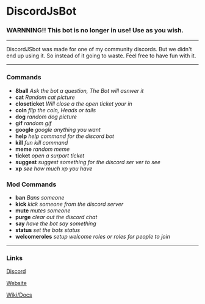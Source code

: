 # DiscordJsBot


### WARNNING!! This bot is no longer in use! Use as you wish. 
___
DiscordJSbot was made for one of my community discords. But we didn't end up using it. So instead of it going to waste. Feel free to have fun with it.

___

### Commands
- **8ball**  *Ask the bot a question, The Bot will asnwer it*
- **cat** *Random cat picture*
- **closeticket** *Will close a the open ticket your in*
- **coin** *flip the coin, Heads or tails*
- **dog** *random dog picture*
- **gif** *random gif*
- **google** *google anything you want*
- **help** *help command for the discord bot*
- **kill** *fun kill command*
- **meme** *random meme*
- **ticket** *open a surport ticket*
- **suggest** *suggest something for the discord ser ver to see*
- **xp** *see how much xp you have*

### Mod Commands
- **ban** *Bans someone*
- **kick** *kick someone from the discord server*
- **mute** *mutes someone*
- **purge** *clear out the discord chat*
- **say** *have the bot say something*
- **status** *set the bots status*
- **welcomeroles** *setup welcome roles or roles for people to join*
___
### Links
 [Discord](https://discord.gg/M5aaVRYgFN)

 [Website](http://absentservices.xyz/)
 
[Wiki/Docs](http://docs.absentservices.xyz)
